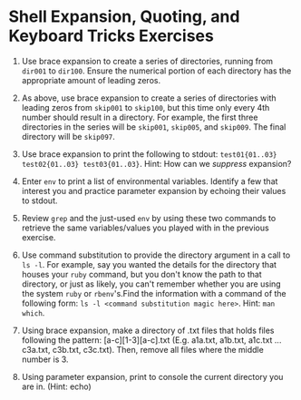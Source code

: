 # Shell Expansion, Quoting, and Keyboard Tricks Exercises

1. Use brace expansion to create a series of directories, running from `dir001` to `dir100`. Ensure the numerical portion of each directory has the appropriate amount of leading zeros.

1. As above, use brace expansion to create a series of directories with leading zeros from `skip001` to `skip100`, but this time only every 4th number should result in a directory. For example, the first three directories in the series will be `skip001`, `skip005`, and `skip009`. The final directory will be `skip097`.

1. Use brace expansion to print the following to stdout: `test01{01..03} test02{01..03} test03{01..03}`. Hint: How can we _suppress_ expansion?

1. Enter `env` to print a list of environmental variables. Identify a few that interest you and practice parameter expansion by echoing their values to stdout.

1. Review `grep` and the just-used `env` by using these two commands to retrieve the same variables/values you played with in the previous exercise.

1. Use command substitution to provide the directory argument in a call to `ls -l`.  For example, say you wanted the details for the directory that houses your `ruby` command, but you don't know the path to that directory, or just as likely, you can't remember whether you are using the system `ruby` or `rbenv`'s.Find the information with a command of the following form: `ls -l <command substitution magic here>`. Hint: `man which`.

1. Using brace expansion, make a directory of .txt files that holds files following the pattern: [a-c][1-3][a-c].txt (E.g. a1a.txt, a1b.txt, a1c.txt ... c3a.txt, c3b.txt, c3c.txt). Then, remove all files where the middle number is 3. 

1. Using parameter expansion, print to console the current directory you are in. (Hint: echo)
